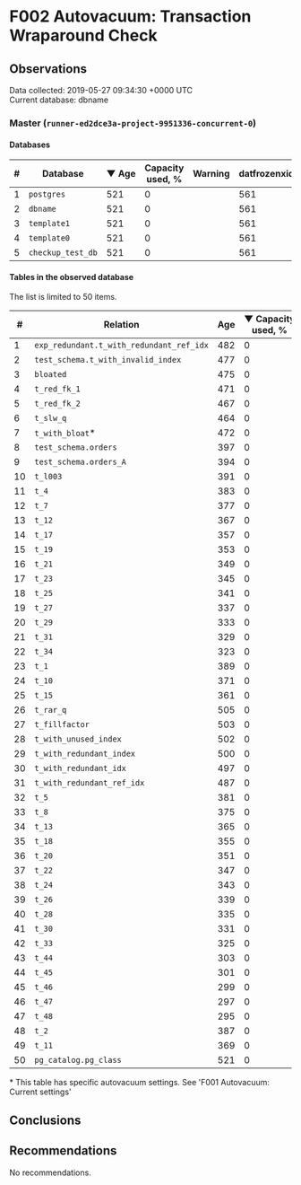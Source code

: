 # F002 Autovacuum: Transaction Wraparound Check #

## Observations ##
Data collected: 2019-05-27 09:34:30 +0000 UTC  
Current database: dbname  



### Master (`runner-ed2dce3a-project-9951336-concurrent-0`) ###

#### Databases ####
  

| \# | Database | &#9660;&nbsp;Age | Capacity used, % | Warning | datfrozenxid |
|--|--------|-----|------------------|---------|--------------|
| 1 |`postgres`|521 |0 |  |561 |
| 2 |`dbname`|521 |0 |  |561 |
| 3 |`template1`|521 |0 |  |561 |
| 4 |`template0`|521 |0 |  |561 |
| 5 |`checkup_test_db`|521 |0 |  |561 |


#### Tables in the observed database ####
The list is limited to 50 items.  

| \# | Relation | Age | &#9660;&nbsp;Capacity used, % | Warning |rel_relfrozenxid | toast_relfrozenxid |
|---|-------|-----|------------------|---------|-----------------|--------------------|
| 1 |`exp_redundant.t_with_redundant_ref_idx` |482 |0 |  |600 |0 |
| 2 |`test_schema.t_with_invalid_index` |477 |0 |  |605 |0 |
| 3 |`bloated` |475 |0 |  |607 |0 |
| 4 |`t_red_fk_1` |471 |0 |  |611 |0 |
| 5 |`t_red_fk_2` |467 |0 |  |615 |0 |
| 6 |`t_slw_q` |464 |0 |  |618 |0 |
| 7 |`t_with_bloat`\* |472 |0 |  |610 |0 |
| 8 |`test_schema.orders` |397 |0 |  |685 |0 |
| 9 |`test_schema.orders_A` |394 |0 |  |688 |0 |
| 10 |`t_l003` |391 |0 |  |691 |0 |
| 11 |`t_4` |383 |0 |  |699 |0 |
| 12 |`t_7` |377 |0 |  |705 |0 |
| 13 |`t_12` |367 |0 |  |715 |0 |
| 14 |`t_17` |357 |0 |  |725 |0 |
| 15 |`t_19` |353 |0 |  |729 |0 |
| 16 |`t_21` |349 |0 |  |733 |0 |
| 17 |`t_23` |345 |0 |  |737 |0 |
| 18 |`t_25` |341 |0 |  |741 |0 |
| 19 |`t_27` |337 |0 |  |745 |0 |
| 20 |`t_29` |333 |0 |  |749 |0 |
| 21 |`t_31` |329 |0 |  |753 |0 |
| 22 |`t_34` |323 |0 |  |759 |0 |
| 23 |`t_1` |389 |0 |  |693 |0 |
| 24 |`t_10` |371 |0 |  |711 |0 |
| 25 |`t_15` |361 |0 |  |721 |0 |
| 26 |`t_rar_q` |505 |0 |  |577 |0 |
| 27 |`t_fillfactor` |503 |0 |  |579 |0 |
| 28 |`t_with_unused_index` |502 |0 |  |580 |0 |
| 29 |`t_with_redundant_index` |500 |0 |  |582 |0 |
| 30 |`t_with_redundant_idx` |497 |0 |  |585 |0 |
| 31 |`t_with_redundant_ref_idx` |487 |0 |  |595 |0 |
| 32 |`t_5` |381 |0 |  |701 |0 |
| 33 |`t_8` |375 |0 |  |707 |0 |
| 34 |`t_13` |365 |0 |  |717 |0 |
| 35 |`t_18` |355 |0 |  |727 |0 |
| 36 |`t_20` |351 |0 |  |731 |0 |
| 37 |`t_22` |347 |0 |  |735 |0 |
| 38 |`t_24` |343 |0 |  |739 |0 |
| 39 |`t_26` |339 |0 |  |743 |0 |
| 40 |`t_28` |335 |0 |  |747 |0 |
| 41 |`t_30` |331 |0 |  |751 |0 |
| 42 |`t_33` |325 |0 |  |757 |0 |
| 43 |`t_44` |303 |0 |  |779 |0 |
| 44 |`t_45` |301 |0 |  |781 |0 |
| 45 |`t_46` |299 |0 |  |783 |0 |
| 46 |`t_47` |297 |0 |  |785 |0 |
| 47 |`t_48` |295 |0 |  |787 |0 |
| 48 |`t_2` |387 |0 |  |695 |0 |
| 49 |`t_11` |369 |0 |  |713 |0 |
| 50 |`pg_catalog.pg_class` |521 |0 |  |561 |0 |


\* This table has specific autovacuum settings. See 'F001 Autovacuum: Current settings'


## Conclusions ##

## Recommendations ##
No recommendations.  



